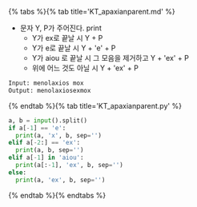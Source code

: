 {% tabs %}{% tab title='KT_apaxianparent.md' %}

* 문자 Y, P가 주어진다. print
  * Y가 ex로 끝날 시 Y + P
  * Y가 e로 끝날 시 Y + 'e' + P
  * Y가 aiou 로 끝날 시 그 모음을 제거하고 Y + 'ex' + P
  * 위에 어느 것도 아닐 시 Y + 'ex' + P

```txt
Input: menolaxios mox
Output: menolaxiosexmox
```

{% endtab %}{% tab title='KT_apaxianparent.py' %}

```py
a, b = input().split()
if a[-1] == 'e':
  print(a, 'x', b, sep='')
elif a[-2:] == 'ex':
  print(a, b, sep='')
elif a[-1] in 'aiou':
  print(a[:-1], 'ex', b, sep='')
else:
  print(a, 'ex', b, sep='')
```

{% endtab %}{% endtabs %}
